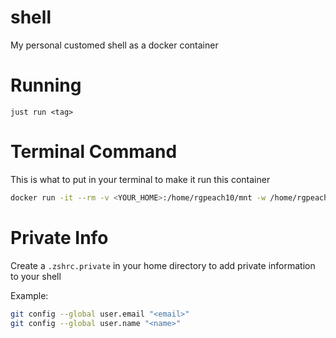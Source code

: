 # shell

My personal customed shell as a docker container

# Running

`just run <tag>`

# Terminal Command

This is what to put in your terminal to make it run this container

```bash
docker run -it --rm -v <YOUR_HOME>:/home/rgpeach10/mnt -w /home/rgpeach10/mnt --pull=always rgpeach10/shell:main
```

# Private Info

Create a `.zshrc.private` in your home directory to add private information to your shell

Example:

```bash
git config --global user.email "<email>"
git config --global user.name "<name>"
```
